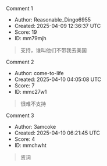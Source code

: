 Comment 1

- Author: Reasonable_Dingo6955
- Created: 2025-04-09 12:36:37 UTC
- Score: 19
- ID: mm79mjh

> 支持，谁叫他们不带我去美国

Comment 2

- Author: come-to-life
- Created: 2025-04-10 04:05:08 UTC
- Score: 7
- ID: mmc27w1

> 很难不支持

Comment 3

- Author: 3amcoke
- Created: 2025-04-10 06:21:45 UTC
- Score: 4
- ID: mmchwht

> 资词
